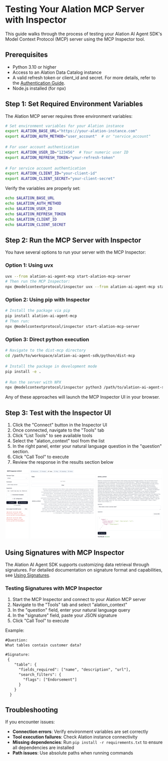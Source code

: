 # Testing Your Alation MCP Server with Inspector

This guide walks through the process of testing your Alation AI Agent SDK's Model Context Protocol (MCP) server using the MCP Inspector tool.

## Prerequisites

- Python 3.10 or higher
- Access to an Alation Data Catalog instance
- A valid refresh token or client_id and secret. For more details, refer to the [Authentication Guide](https://github.com/Alation/alation-ai-agent-sdk/blob/main/guides/authentication.md).
- Node.js installed (for npx)

## Step 1: Set Required Environment Variables

The Alation MCP server requires three environment variables:

```bash
# Set environment variables for your Alation instance
export ALATION_BASE_URL="https://your-alation-instance.com"
export ALATION_AUTH_METHOD="user_account"  # or "service_account"

# For user account authentication
export ALATION_USER_ID="123456"  # Your numeric user ID
export ALATION_REFRESH_TOKEN="your-refresh-token"

# For service account authentication
export ALATION_CLIENT_ID="your-client-id"
export ALATION_CLIENT_SECRET="your-client-secret"
```

Verify the variables are properly set:

```bash
echo $ALATION_BASE_URL
echo $ALATION_AUTH_METHOD
echo $ALATION_USER_ID
echo $ALATION_REFRESH_TOKEN
echo $ALATION_CLIENT_ID
echo $ALATION_CLIENT_SECRET
```

## Step 2: Run the MCP Server with Inspector

You have several options to run your server with the MCP Inspector:

### Option 1: Using uvx
```bash
uvx --from alation-ai-agent-mcp start-alation-mcp-server
# Then run the MCP Inspector:
npx @modelcontextprotocol/inspector uvx --from alation-ai-agent-mcp start-alation-mcp-server
```

### Option 2: Using pip with Inspector
```bash
# Install the package via pip
pip install alation-ai-agent-mcp
# Then run:
npx @modelcontextprotocol/inspector start-alation-mcp-server
```

### Option 3: Direct python execution
```bash
# Navigate to the dist-mcp directory
cd /path/to/workspace/alation-ai-agent-sdk/python/dist-mcp

# Install the package in development mode
pip install -e .

# Run the server with NPX
npx @modelcontextprotocol/inspector python3 /path/to/alation-ai-agent-sdk/python/dist-mcp/alation_ai_agent_mcp/server.py
```

Any of these approaches will launch the MCP Inspector UI in your browser.

## Step 3: Test with the Inspector UI

1. Click the "Connect" button in the Inspector UI
2. Once connected, navigate to the "Tools" tab
3. Click "List Tools" to see available tools
4. Select the "alation_context" tool from the list
5. In the right panel, enter your natural language question in the "question" section. 
6. Click "Call Tool" to execute
7. Review the response in the results section below

![MCP Inspector Interface](./images/mcp-inspector-interface.png)


## Using Signatures with MCP Inspector

The Alation AI Agent SDK supports customizing data retrieval through signatures. For detailed documentation on signature format and capabilities, see [Using Signatures](../signature.md).

### Testing Signatures with MCP Inspector

1. Start the MCP Inspector and connect to your Alation MCP server
2. Navigate to the "Tools" tab and select "alation_context"
3. In the "question" field, enter your natural language query
4. In the "signature" field, paste your JSON signature
5. Click "Call Tool" to execute

Example:
```
#Question:
What tables contain customer data?
```
```
#Signature:
 {
    "table": {
      "fields_required": ["name", "description", "url"],
      "search_filters": {
        "flags": ["Endorsement"]
      }
    }
  }
```

## Troubleshooting

If you encounter issues:

- **Connection errors**: Verify environment variables are set correctly
- **Tool execution failures**: Check Alation instance connectivity
- **Missing dependencies**: Run `pip install -r requirements.txt` to ensure all dependencies are installed
- **Path issues**: Use absolute paths when running commands
